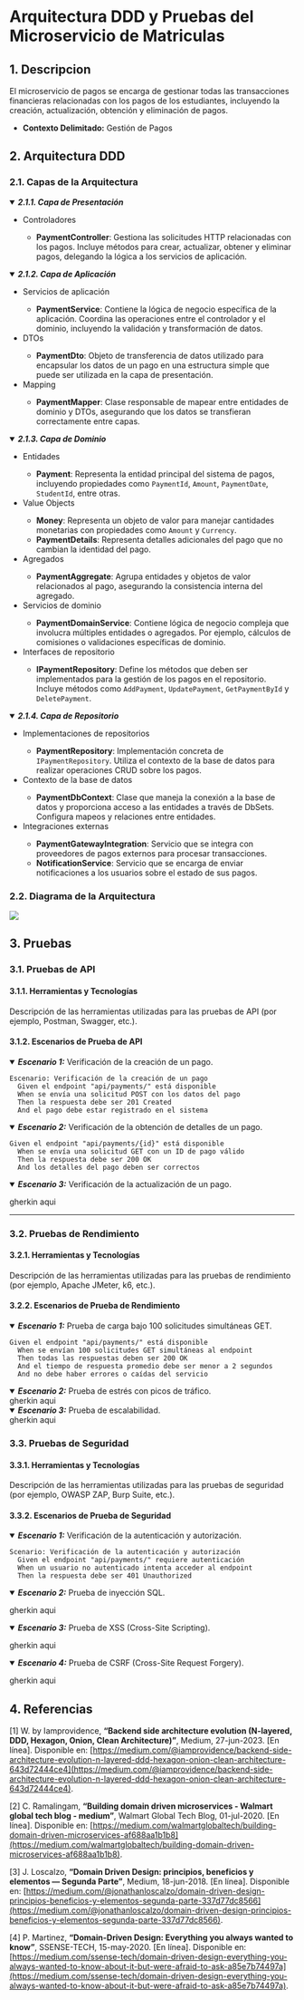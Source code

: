 # Arquitectura DDD y Pruebas del Microservicio de Matriculas

## 1. Descripcion

El microservicio de pagos se encarga de gestionar todas las transacciones financieras relacionadas con los pagos de los estudiantes, incluyendo la creación, actualización, obtención y eliminación de pagos.

- **Contexto Delimitado:** Gestión de Pagos

## 2. Arquitectura DDD

### 2.1. Capas de la Arquitectura

<details open>
  <summary><b><i>2.1.1. Capa de Presentación</b></i></summary>
  <ul>
    <li>Controladores</li>
    <ul>
      <li><b>PaymentController</b>: Gestiona las solicitudes HTTP relacionadas con los pagos. Incluye métodos para crear, actualizar, obtener y eliminar pagos, delegando la lógica a los servicios de aplicación.</li>
    </ul>
  </ul>
</details>
<details open>
  <summary><b><i>2.1.2. Capa de Aplicación</b></i></summary>
  <ul>
    <li>Servicios de aplicación</li>
    <ul>
      <li><b>PaymentService</b>: Contiene la lógica de negocio específica de la aplicación. Coordina las operaciones entre el controlador y el dominio, incluyendo la validación y transformación de datos.</li>
    </ul>
    <li>DTOs</li>
    <ul>
      <li><b>PaymentDto</b>: Objeto de transferencia de datos utilizado para encapsular los datos de un pago en una estructura simple que puede ser utilizada en la capa de presentación.</li>
    </ul>
    <li>Mapping</li>
    <ul>
      <li><b>PaymentMapper</b>: Clase responsable de mapear entre entidades de dominio y DTOs, asegurando que los datos se transfieran correctamente entre capas.</li>
    </ul>
  </ul>
</details>
<details open>
  <summary><b><i>2.1.3. Capa de Dominio</b></i></summary>
  <ul>
    <li>Entidades</li>
    <ul>
      <li><b>Payment</b>: Representa la entidad principal del sistema de pagos, incluyendo propiedades como <code>PaymentId</code>, <code>Amount</code>, <code>PaymentDate</code>, <code>StudentId</code>, entre otras.</li>
    </ul>
    <li>Value Objects</li>
    <ul>
      <li><b>Money</b>: Representa un objeto de valor para manejar cantidades monetarias con propiedades como <code>Amount</code> y <code>Currency</code>.</li>
      <li><b>PaymentDetails</b>: Representa detalles adicionales del pago que no cambian la identidad del pago.</li>
    </ul>
    <li>Agregados</li>
    <ul>
      <li><b>PaymentAggregate</b>: Agrupa entidades y objetos de valor relacionados al pago, asegurando la consistencia interna del agregado.</li>
    </ul>
    <li>Servicios de dominio</li>
    <ul>
      <li><b>PaymentDomainService</b>: Contiene lógica de negocio compleja que involucra múltiples entidades o agregados. Por ejemplo, cálculos de comisiones o validaciones específicas de dominio.</li>
    </ul>
    <li>Interfaces de repositorio</li>
    <ul>
      <li><b>IPaymentRepository</b>: Define los métodos que deben ser implementados para la gestión de los pagos en el repositorio. Incluye métodos como <code>AddPayment</code>, <code>UpdatePayment</code>, <code>GetPaymentById</code> y <code>DeletePayment</code>.</li>
    </ul>
    <!-- <li>Eventos de dominio</li>
    <ul>
      <li><b>PaymentCreatedEvent</b>: Evento que se dispara cuando se crea un nuevo pago.</li>
      <li><b>PaymentUpdatedEvent</b>: Evento que se dispara cuando se actualiza un pago.</li>
      <li><b>PaymentDeletedEvent</b>: Evento que se dispara cuando se elimina un pago.</li>
    </ul> -->
  </ul>
</details>
<details open>
  <summary><b><i>2.1.4. Capa de Repositorio</b></i></summary>
  <ul>
    <li>Implementaciones de repositorios</li>
    <ul>
      <li><b>PaymentRepository</b>: Implementación concreta de <code>IPaymentRepository</code>. Utiliza el contexto de la base de datos para realizar operaciones CRUD sobre los pagos.</li>
    </ul>
    <li>Contexto de la base de datos</li>
    <ul>
      <li><b>PaymentDbContext</b>: Clase que maneja la conexión a la base de datos y proporciona acceso a las entidades a través de DbSets. Configura mapeos y relaciones entre entidades.</li>
    </ul>
    <li>Integraciones externas</li>
    <ul>
      <li><b>PaymentGatewayIntegration</b>: Servicio que se integra con proveedores de pagos externos para procesar transacciones.</li>
      <li><b>NotificationService</b>: Servicio que se encarga de enviar notificaciones a los usuarios sobre el estado de sus pagos.</li>
    </ul>
  </ul>
</details>

### 2.2. Diagrama de la Arquitectura

![](resources/PaymentsArchitecture.png)

## 3. Pruebas

### 3.1. Pruebas de API

#### 3.1.1. Herramientas y Tecnologías

Descripción de las herramientas utilizadas para las pruebas de API (por ejemplo, Postman, Swagger, etc.).

#### 3.1.2. Escenarios de Prueba de API

<details open>
  <summary><b><i>Escenario 1:</i></b> Verificación de la creación de un pago.</summary>
  
  ```gherkin
  Escenario: Verificación de la creación de un pago
    Given el endpoint "api/payments/" está disponible
    When se envía una solicitud POST con los datos del pago
    Then la respuesta debe ser 201 Created
    And el pago debe estar registrado en el sistema
  ```
</details>

<details open>
  <summary><b><i>Escenario 2:</i></b> Verificación de la obtención de detalles de un pago.</summary>
  
  ```gherkin
  Given el endpoint "api/payments/{id}" está disponible
    When se envía una solicitud GET con un ID de pago válido
    Then la respuesta debe ser 200 OK
    And los detalles del pago deben ser correctos
  ```
</details>

<details open>
  <summary><b><i>Escenario 3:</i></b> Verificación de la actualización de un pago.</summary>
  
  <span>gherkin aqui</span>
</details>

---

### 3.2. Pruebas de Rendimiento

#### 3.2.1. Herramientas y Tecnologías

Descripción de las herramientas utilizadas para las pruebas de rendimiento (por ejemplo, Apache JMeter, k6, etc.).

#### 3.2.2. Escenarios de Prueba de Rendimiento

<details open>
  <summary><b><i>Escenario 1:</i></b> Prueba de carga bajo 100 solicitudes simultáneas GET.</summary>
  
  ```gherkin
  Given el endpoint "api/payments/" está disponible
    When se envían 100 solicitudes GET simultáneas al endpoint
    Then todas las respuestas deben ser 200 OK
    And el tiempo de respuesta promedio debe ser menor a 2 segundos
    And no debe haber errores o caídas del servicio
  ```
</details>

<details open>
  <summary><b><i>Escenario 2:</i></b> Prueba de estrés con picos de tráfico.</summary>
  <span>gherkin aqui</span>
</details>

<details open>
  <summary><b><i>Escenario 3:</i></b> Prueba de escalabilidad.</summary>
  <span>gherkin aqui</span>
</details>

### 3.3. Pruebas de Seguridad

#### 3.3.1. Herramientas y Tecnologías

Descripción de las herramientas utilizadas para las pruebas de seguridad (por ejemplo, OWASP ZAP, Burp Suite, etc.).

#### 3.3.2. Escenarios de Prueba de Seguridad

<details open>
  <summary><b><i>Escenario 1:</i></b> Verificación de la autenticación y autorización.</summary>

```gherkin
Scenario: Verificación de la autenticación y autorización
  Given el endpoint "api/payments/" requiere autenticación
  When un usuario no autenticado intenta acceder al endpoint
  Then la respuesta debe ser 401 Unauthorized
```

</details>

<details open>
  <summary><b><i>Escenario 2:</i></b> Prueba de inyección SQL.</summary>

<span>gherkin aqui</span>

</details>

<details open>
  <summary><b><i>Escenario 3:</i></b> Prueba de XSS (Cross-Site Scripting).</summary>

<span>gherkin aqui</span>

</details>

<details open>
  <summary><b><i>Escenario 4:</i></b> Prueba de CSRF (Cross-Site Request Forgery).</summary>
  
  <span>gherkin aqui</span>
</details>

## 4. Referencias

[1] W. by Iamprovidence, **“Backend side architecture evolution (N-layered, DDD, Hexagon, Onion, Clean Architecture)”**, Medium, 27-jun-2023. [En línea]. Disponible en: [https://medium.com/@iamprovidence/backend-side-architecture-evolution-n-layered-ddd-hexagon-onion-clean-architecture-643d72444ce4](https://medium.com/@iamprovidence/backend-side-architecture-evolution-n-layered-ddd-hexagon-onion-clean-architecture-643d72444ce4).

[2] C. Ramalingam, **“Building domain driven microservices - Walmart global tech blog - medium”**, Walmart Global Tech Blog, 01-jul-2020. [En línea]. Disponible en: [https://medium.com/walmartglobaltech/building-domain-driven-microservices-af688aa1b1b8](https://medium.com/walmartglobaltech/building-domain-driven-microservices-af688aa1b1b8).

[3] J. Loscalzo, **“Domain Driven Design: principios, beneficios y elementos — Segunda Parte”**, Medium, 18-jun-2018. [En línea]. Disponible en: [https://medium.com/@jonathanloscalzo/domain-driven-design-principios-beneficios-y-elementos-segunda-parte-337d77dc8566](https://medium.com/@jonathanloscalzo/domain-driven-design-principios-beneficios-y-elementos-segunda-parte-337d77dc8566).

[4] P. Martinez, **“Domain-Driven Design: Everything you always wanted to know”**, SSENSE-TECH, 15-may-2020. [En línea]. Disponible en: [https://medium.com/ssense-tech/domain-driven-design-everything-you-always-wanted-to-know-about-it-but-were-afraid-to-ask-a85e7b74497a](https://medium.com/ssense-tech/domain-driven-design-everything-you-always-wanted-to-know-about-it-but-were-afraid-to-ask-a85e7b74497a).
